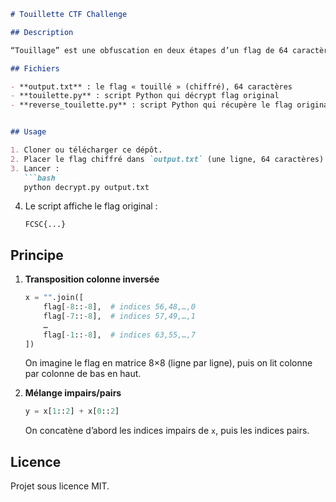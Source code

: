 ```markdown
# Touillette CTF Challenge

## Description

“Touillage” est une obfuscation en deux étapes d’un flag de 64 caractères. On transpose d’abord les octets via une matrice 8×8 en lisant chaque colonne de bas en haut, puis on mélange indices impairs et pairs.

## Fichiers

- **output.txt** : le flag « touillé » (chiffré), 64 caractères
- **touilette.py** : script Python qui décrypt flag original
- **reverse_touilette.py** : script Python qui récupère le flag original


## Usage

1. Cloner ou télécharger ce dépôt.
2. Placer le flag chiffré dans `output.txt` (une ligne, 64 caractères).
3. Lancer :
   ```bash
   python decrypt.py output.txt
   ```
4. Le script affiche le flag original :
   ```
   FCSC{...}
   ```

## Principe

1. **Transposition colonne inversée**  
   ```python
   x = "".join([
       flag[-8::-8],  # indices 56,48,…,0
       flag[-7::-8],  # indices 57,49,…,1
       …
       flag[-1::-8],  # indices 63,55,…,7
   ])
   ```
   On imagine le flag en matrice 8×8 (ligne par ligne), puis on lit colonne par colonne de bas en haut.

2. **Mélange impairs/pairs**  
   ```python
   y = x[1::2] + x[0::2]
   ```
   On concatène d’abord les indices impairs de `x`, puis les indices pairs.

## Licence

Projet sous licence MIT.
```

